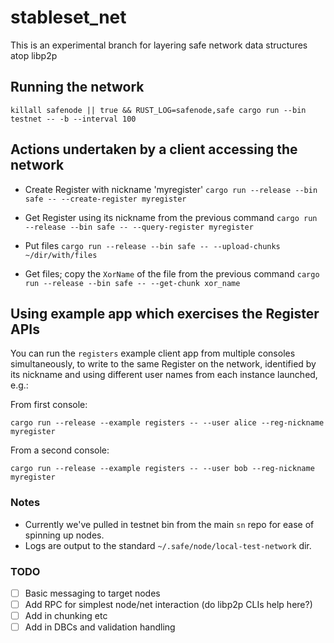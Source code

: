 # stableset_net

This is an experimental branch for layering safe network data structures atop libp2p

## Running the network

`killall safenode || true && RUST_LOG=safenode,safe cargo run --bin testnet -- -b --interval 100`

## Actions undertaken by a client accessing the network

- Create Register with nickname 'myregister'
`cargo run --release --bin safe -- --create-register myregister`

- Get Register using its nickname from the previous command
`cargo run --release --bin safe -- --query-register myregister`

- Put files
`cargo run --release --bin safe -- --upload-chunks ~/dir/with/files`

- Get files; copy the `XorName` of the file from the previous command
`cargo run --release --bin safe -- --get-chunk xor_name`

## Using example app which exercises the Register APIs

You can run the `registers` example client app from multiple consoles simultaneously,
to write to the same Register on the network, identified by its nickname and
using different user names from each instance launched, e.g.:

From first console:
```
cargo run --release --example registers -- --user alice --reg-nickname myregister
```

From a second console:
```
cargo run --release --example registers -- --user bob --reg-nickname myregister
```

### Notes

- Currently we've pulled in testnet bin from the main `sn` repo for ease of spinning up nodes.
- Logs are output to the standard `~/.safe/node/local-test-network` dir.


### TODO

- [ ] Basic messaging to target nodes
- [ ] Add RPC for simplest node/net interaction (do libp2p CLIs help here?)
- [ ] Add in chunking etc
- [ ] Add in DBCs and validation handling
